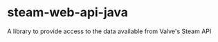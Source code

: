 steam-web-api-java
==================

A library to provide access to the data available from Valve's Steam API
